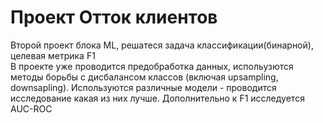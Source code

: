 # Проект Отток клиентов
Второй проект блока ML, решатеся задача классификации(бинарной), целевая метрика F1  
В проекте уже проводится предобработка данных, испольузются методы борьбы с дисбалансом классов (включая upsampling, downsapling). Используются различные модели - проводится исследование какая из них лучше. Дополнительно к F1 исследуется AUC-ROC
